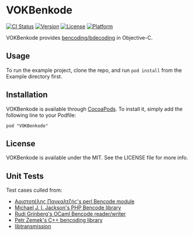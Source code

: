 # VOKBenkode

[![CI Status](http://img.shields.io/travis/vokalinteractive/VOKBenkode.svg?style=flat)](https://travis-ci.org/vokalinteractive/VOKBenkode)
[![Version](https://img.shields.io/cocoapods/v/VOKBenkode.svg?style=flat)](http://cocoadocs.org/docsets/VOKBenkode)
[![License](https://img.shields.io/cocoapods/l/VOKBenkode.svg?style=flat)](http://cocoadocs.org/docsets/VOKBenkode)
[![Platform](https://img.shields.io/cocoapods/p/VOKBenkode.svg?style=flat)](http://cocoadocs.org/docsets/VOKBenkode)

VOKBenkode provides [bencoding/bdecoding](https://wiki.theory.org/BitTorrentSpecification#Bencoding) in Objective-C.

## Usage

To run the example project, clone the repo, and run `pod install` from the Example directory first.

## Installation

VOKBenkode is available through [CocoaPods](http://cocoapods.org). To install
it, simply add the following line to your Podfile:

    pod "VOKBenkode"

## License

VOKBenkode is available under the MIT. See the LICENSE file for more info.

## Unit Tests

Test cases culled from:
- [Αριστοτέλης Παγκαλτζής's perl Bencode module](http://search.cpan.org/dist/Bencode/)
- [Michael J. I. Jackson's PHP Bencode library](https://github.com/mjackson/bencode/)
- [Rudi Grinberg's OCaml Bencode reader/writer](https://github.com/rgrinberg/bencode/)
- [Petr Zemek's C++ bencoding library](https://github.com/s3rvac/cpp-bencoding/)
- [libtransmission](https://trac.transmissionbt.com/browser/trunk/libtransmission/)
